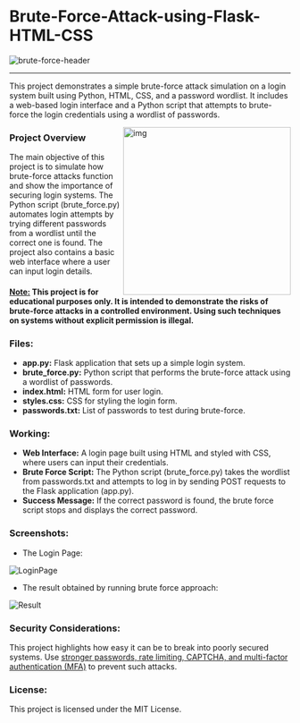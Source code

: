 # Brute-Force-Attack-using-Flask-HTML-CSS
![brute-force-header](https://github.com/user-attachments/assets/879dda27-dd80-41a5-9929-76f1f1169e30)

---
This project demonstrates a simple brute-force attack simulation on a login system built using Python, HTML, CSS, and a password wordlist. It includes a web-based login interface and a Python script that attempts to brute-force the login credentials using a wordlist of passwords.

<img align="right" alt="img" width="300" src="https://cdn.dribbble.com/users/1026227/screenshots/2417386/hacker_final.gif">

### Project Overview
The main objective of this project is to simulate how brute-force attacks function and show the importance of securing login systems. The Python script (brute_force.py) automates login attempts by trying different passwords from a wordlist until the correct one is found. The project also contains a basic web interface where a user can input login details.

#### <ins> Note:</ins> This project is for educational purposes only. It is intended to demonstrate the risks of brute-force attacks in a controlled environment. Using such techniques on systems without explicit permission is illegal.

### Files:
- __app.py:__ Flask application that sets up a simple login system.
- __brute_force.py:__ Python script that performs the brute-force attack using a wordlist of passwords.
- __index.html:__ HTML form for user login.
- __styles.css:__ CSS for styling the login form.
- __passwords.txt:__ List of passwords to test during brute-force.

### Working:
- __Web Interface:__ A login page built using HTML and styled with CSS, where users can input their credentials.
- __Brute Force Script:__ The Python script (brute_force.py) takes the wordlist from passwords.txt and attempts to log in by sending POST requests to the Flask application (app.py).
- __Success Message:__ If the correct password is found, the brute force script stops and displays the correct password.

### Screenshots:
- The Login Page:
  
![LoginPage](https://github.com/user-attachments/assets/b3fe1de3-9976-4bb6-8033-32b6e512e8be)

- The result obtained by running brute force approach:

![Result](https://github.com/user-attachments/assets/23a3595f-27c3-4095-8d34-209975d49c2f)


### Security Considerations:
This project highlights how easy it can be to break into poorly secured systems. Use <ins>stronger passwords, rate limiting, CAPTCHA, and multi-factor authentication (MFA)</ins> to prevent such attacks.

### License:
This project is licensed under the MIT License.

